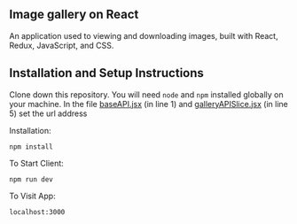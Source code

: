 ## Image gallery on React

An application used to viewing and downloading images, built with React, Redux, JavaScript, and CSS.

## Installation and Setup Instructions

Clone down this repository. You will need `node` and `npm` installed globally on your machine.  In the file [baseAPI.jsx](https://github.com/PiterPoker/ImageGalleryReact/blob/develops/src/api/baseApi.jsx) (in line 1) and [galleryAPISlice.jsx](https://github.com/PiterPoker/ImageGalleryReact/blob/develops/src/slices/galleryAPISlice.jsx) (in line 5) set the url address 

Installation:

`npm install`   

To Start Client:

`npm run dev`  

To Visit App:

`localhost:3000`  
